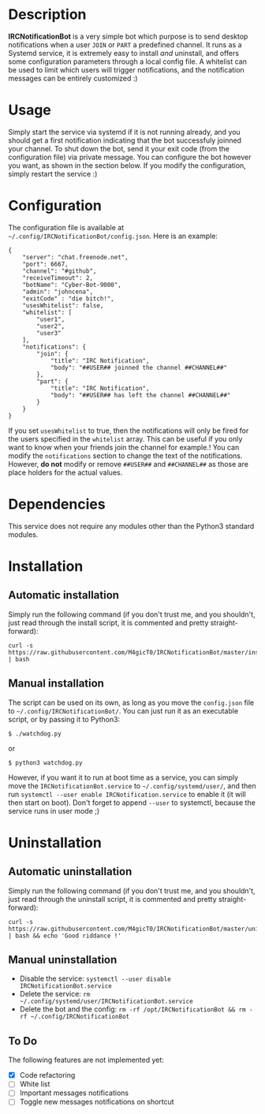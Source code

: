 # Description
**IRCNotificationBot** is a very simple bot which purpose is to send desktop notifications when a user `JOIN` or `PART` a predefined channel. It runs as a Systemd service, it is extremely easy to install *and* uninstall, and offers some configuration parameters through a local config file. A whitelist can be used to limit which users will trigger notifications, and the notification messages can be entirely customized :) 

# Usage
Simply start the service via systemd if it is not running already, and you should get a first notification indicating that the bot successfuly joinned your channel.
To shut down the bot, send it your exit code (from the configuration file) via private message.
You can configure the bot however you want, as shown in the section below. If you modify the configuration, simply restart the service :)

# Configuration
The configuration file is available at `~/.config/IRCNotificationBot/config.json`. Here is an example:

	{
		"server": "chat.freenode.net",
		"port": 6667,
		"channel": "#github",
		"receiveTimeout": 2,
		"botName": "Cyber-Bot-9000",
		"admin": "johncena",
		"exitCode" : "die bitch!",
		"usesWhitelist": false,
		"whitelist": [
			"user1",
			"user2",
			"user3"
		],
		"notifications": {
			"join": {
				"title": "IRC Notification",
				"body": "##USER## joinned the channel ##CHANNEL##"
			},
			"part": {
				"title": "IRC Notification",
				"body": "##USER## has left the channel ##CHANNEL##"
			}	
		}
	}

If you set `usesWhitelist` to true, then the notifications will only be fired for the users specified in the `whitelist` array. This can be useful if you only want to know when your friends join the channel for example.!
You can modify the `notifications` section to change the text of the notifications. However, **do not** modify or remove `##USER##` and `##CHANNEL##` as those are place holders for the actual values.


# Dependencies
This service does not require any modules other than the Python3 standard modules.

# Installation
## Automatic installation
Simply run the following command (if you don't trust me, and you shouldn't, just read through the install script, it is commented and pretty straight-forward):

	curl -s https://raw.githubusercontent.com/M4gicT0/IRCNotificationBot/master/install.sh | bash

## Manual installation
The script can be used on its own, as long as you move the `config.json` file to `~/.config/IRCNotificationBot/`. You can just run it as an executable script, or by passing it to Python3:

	$ ./watchdog.py

or

	$ python3 watchdog.py


However, if you want it to run at boot time as a service, you can simply move the `IRCNotificationBot.service` to `~/.config/systemd/user/`, and then run `systemctl --user enable IRCNotification.service` to enable it (it will then start on boot).
Don't forget to append `--user` to systemctl, because the service runs in user mode ;)

# Uninstallation
## Automatic uninstallation
Simply run the following command (if you don't trust me, and you shouldn't, just read through the uninstall script, it is commented and pretty straight-forward):

	curl -s https://raw.githubusercontent.com/M4gicT0/IRCNotificationBot/master/uninstall.sh | bash && echo 'Good riddance !'

## Manual uninstallation
* Disable the service: `systemctl --user disable IRCNotificationBot.service`
* Delete the service: `rm ~/.config/systemd/user/IRCNotificationBot.service`
* Delete the bot and the config: `rm -rf /opt/IRCNotificationBot && rm -rf ~/.config/IRCNotificationBot`

## To Do
The following features are not implemented yet:

- [x] Code refactoring
- [ ] White list
- [ ] Important messages notifications
- [ ] Toggle new messages notifications on shortcut
